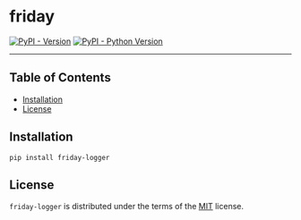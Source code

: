 # friday

[![PyPI - Version](https://img.shields.io/pypi/v/friday-logger.svg)](https://pypi.org/project/friday-logger)
[![PyPI - Python Version](https://img.shields.io/pypi/pyversions/friday-logger.svg)](https://pypi.org/project/friday-logger)

---

## Table of Contents

- [Installation](#installation)
- [License](#license)

## Installation

```console
pip install friday-logger
```

## License

`friday-logger` is distributed under the terms of the [MIT](https://spdx.org/licenses/MIT.html) license.
